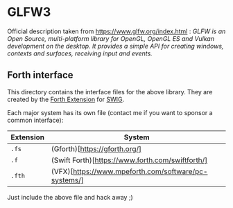 # GLFW3
Official description taken from https://www.glfw.org/index.html :
*GLFW is an Open Source, multi-platform library for OpenGL, OpenGL ES and Vulkan development on the desktop. It provides a simple API for creating windows, contexts and surfaces, receiving input and events.*

## Forth interface
This directory contains the interface files for the above library.
They are created by the [Forth Extension](https://github.com/GeraldWodni/swig) for [SWIG](http://swig.org/).

Each major system has its own file (contact me if you want to sponsor a common interface):

| Extension | System                                               |
| --------- | ---------------------------------------------------- |
| `.fs`     | (Gforth)[https://gforth.org/]                        |
| `.f`      | (Swift Forth)[https://www.forth.com/swiftforth/]     |
| `.fth`    | (VFX)[https://www.mpeforth.com/software/pc-systems/] |

Just include the above file and hack away ;)
